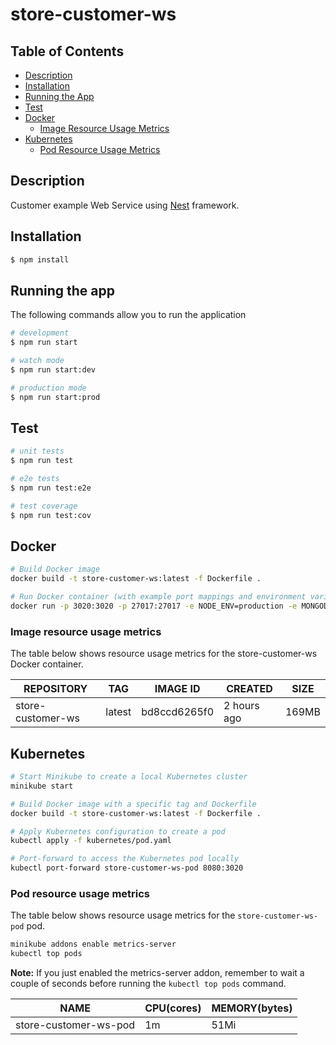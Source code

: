 # store-customer-ws

## Table of Contents
- [Description](#description)
- [Installation](#installation)
- [Running the App](#running-the-app)
- [Test](#test)
- [Docker](#docker)
  - [Image Resource Usage Metrics](#image-resource-usage-metrics)
- [Kubernetes](#kubernetes)
  - [Pod Resource Usage Metrics](#pod-resource-usage-metrics)

## Description

Customer example Web Service using [Nest](https://github.com/nestjs/nest) framework.

## Installation

```bash
$ npm install
```

## Running the app
The following commands allow you to run the application

```bash
# development
$ npm run start

# watch mode
$ npm run start:dev

# production mode
$ npm run start:prod
```

## Test

```bash
# unit tests
$ npm run test

# e2e tests
$ npm run test:e2e

# test coverage
$ npm run test:cov
```

## Docker

```bash
# Build Docker image
docker build -t store-customer-ws:latest -f Dockerfile .

# Run Docker container (with example port mappings and environment variables)
docker run -p 3020:3020 -p 27017:27017 -e NODE_ENV=production -e MONGODB_CONNECTION_STRING="mongodb://host.docker.internal:27017/mydb" store-customer-ws
```

### Image resource usage metrics

The table below shows resource usage metrics for the store-customer-ws Docker container.

| REPOSITORY           | TAG    | IMAGE ID      | CREATED      | SIZE  |
|----------------------|--------|---------------|--------------|-------|
| store-customer-ws    | latest | bd8ccd6265f0  | 2 hours ago  | 169MB |


## Kubernetes

```bash
# Start Minikube to create a local Kubernetes cluster
minikube start

# Build Docker image with a specific tag and Dockerfile
docker build -t store-customer-ws:latest -f Dockerfile .

# Apply Kubernetes configuration to create a pod
kubectl apply -f kubernetes/pod.yaml

# Port-forward to access the Kubernetes pod locally
kubectl port-forward store-customer-ws-pod 8080:3020
```

### Pod resource usage metrics

The table below shows resource usage metrics for the `store-customer-ws-pod` pod.

```bash
minikube addons enable metrics-server
kubectl top pods
```

**Note:** If you just enabled the metrics-server addon, remember to wait a couple of seconds before running the `kubectl top pods` command.


| NAME                   | CPU(cores) | MEMORY(bytes) |
|------------------------|------------|---------------|
| store-customer-ws-pod  | 1m         | 51Mi          |
